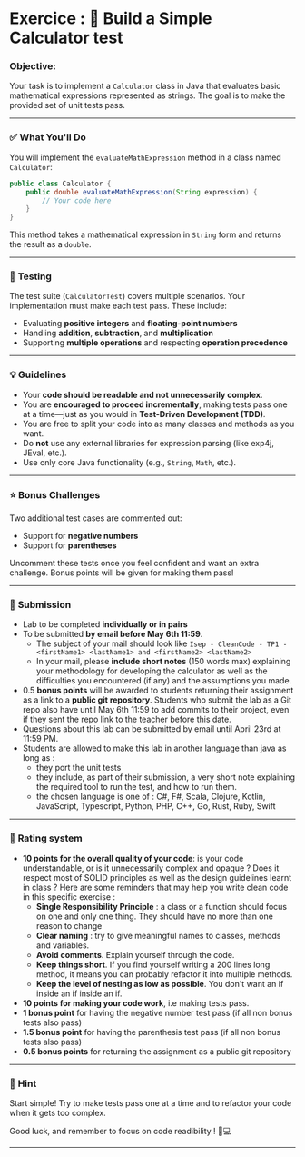 ﻿# Exercice :  🧮 **Build a Simple Calculator** test

### **Objective:**
Your task is to implement a `Calculator` class in Java that evaluates basic mathematical expressions represented as strings. The goal is to make the provided set of unit tests pass.

---

### ✅ **What You'll Do**
You will implement the `evaluateMathExpression` method in a class named `Calculator`:

```java
public class Calculator {
    public double evaluateMathExpression(String expression) {
        // Your code here
    }
}
```

This method takes a mathematical expression in `String` form and returns the result as a `double`.

---

### 🧪 **Testing**
The test suite (`CalculatorTest`) covers multiple scenarios. Your implementation must make each test pass. These include:

- Evaluating **positive integers** and **floating-point numbers**
- Handling **addition**, **subtraction**, and **multiplication**
- Supporting **multiple operations** and respecting **operation precedence**

---

### 💡 **Guidelines**
- Your **code should be readable and not unnecessarily complex**.
- You are **encouraged to proceed incrementally**, making tests pass one at a time—just as you would in **Test-Driven Development (TDD)**.
- You are free to split your code into as many classes and methods as you want.
- Do **not** use any external libraries for expression parsing (like exp4j, JEval, etc.).
- Use only core Java functionality (e.g., `String`, `Math`, etc.).

---

### ⭐ **Bonus Challenges**
Two additional test cases are commented out:
- Support for **negative numbers**
- Support for **parentheses**

Uncomment these tests once you feel confident and want an extra challenge. Bonus points will be given for making them pass!

---

### 📝 **Submission**
- Lab to be completed **individually or in pairs**
- To be submitted **by email before May 6th 11:59**.
  - The subject of your mail should look like `Isep - CleanCode - TP1 - <firstName1> <lastName1> and <firstName2> <lastName2>`
  - In your mail, please **include short notes** (150 words max) explaining your methodology for developing the calculator as well as the difficulties you encountered (if any) and the assumptions you made.
- 0.5 **bonus points** will be awarded to students returning their assignment as a link to a **public git repository**. Students who submit the lab as a Git repo also have until May 6th 11:59 to add commits to their project, even if they sent the repo link to the teacher before this date.
- Questions about this lab can be submitted by email until April 23rd at 11:59 PM.
- Students are allowed to make this lab in another language than java as long as :
  - they port the unit tests
  - they include, as part of their submission, a very short note explaining the required tool to run the test, and how to run them.
  - the chosen language is one of : C#, F#, Scala, Clojure, Kotlin, JavaScript, Typescript, Python, PHP, C++, Go, Rust, Ruby, Swift
---

### 💯 **Rating system**
- **10 points for the overall quality of your code**: is your code understandable, or is it unnecessarily complex and opaque ? Does it respect most of SOLID principles as well as the design guidelines learnt in class ? Here are some reminders that may help you write clean code in this specific exercise :
  - **Single Responsibility Principle** : a class or a function should focus on one and only one thing. They should have no more than one reason to change
  - **Clear naming** : try to give meaningful names to classes, methods and variables.
  - **Avoid comments**. Explain yourself through the code.
  - **Keep things short**. If you find yourself writing a 200 lines long method, it means you can probably refactor it into multiple methods.
  - **Keep the level of nesting as low as possible**. You don't want an if inside an if inside an if.
- **10 points for making your code work**, i.e making tests pass.
- **1 bonus point** for having the negative number test pass (if all non bonus tests also pass)
- **1.5 bonus point** for having the parenthesis test pass (if all non bonus tests also pass)
- **0.5 bonus points** for returning the assignment as a public git repository
---

### 🧠 **Hint**
Start simple! Try to make tests pass one at a time and to refactor your code when it gets too complex.

Good luck, and remember to focus on code readibility ! 🧠💻

--- 